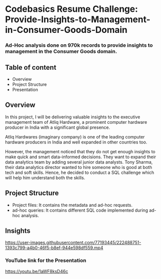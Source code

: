 # Codebasics Resume Challenge: Provide-Insights-to-Management-in-Consumer-Goods-Domain

### Ad-Hoc analysis done on 970k records to provide insights to management in the Consumer Goods domain.

## Table of content

- Overview
- Project Structure
- Presentation

## Overview
In this project, I will be delivering valuable insights to the executive management team of Atliq Hardware, a prominent computer hardware producer in India with a significant global presence.

Atliq Hardwares (imaginary company) is one of the leading computer hardware producers in India and well expanded in other countries too.

However, the management noticed that they do not get enough insights to make quick and smart data-informed decisions. They want to expand their data analytics team by adding several junior data analysts. Tony Sharma, their data analytics director wanted to hire someone who is good at both tech and soft skills. Hence, he decided to conduct a SQL challenge which will help him understand both the skills.

## Project Structure
- Project files: It contains the metadata and ad-hoc requests.
- ad-hoc queries: It contains different SQL code implemented during ad-hoc analysis.

## Insights
https://user-images.githubusercontent.com/77193445/222488751-1393c799-a4b0-46f5-b8ef-944e598df559.mp4

### YouTube link for the Presentation
https://youtu.be/1aWF8ksD46c
